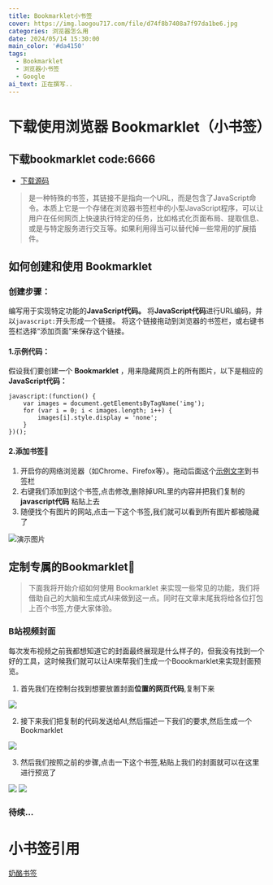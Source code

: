 ```yaml
---
title: Bookmarklet小书签
cover: https://img.laogou717.com/file/d74f8b7408a7f97da1be6.jpg
categories: 浏览器怎么用
date: 2024/05/14 15:30:00
main_color: '#da4150'
tags:
  - Bookmarklet
  - 浏览器小书签
  - Google
ai_text: 正在撰写..
---
```

# 下载使用浏览器 Bookmarklet（小书签）

## 下载bookmarklet code:6666


- [下载源码](https://pan.baidu.com/s/1olHsMYzcOtGCYiY6nUs6eQ?pwd=6666)


>
>是一种特殊的书签，其链接不是指向一个URL，而是包含了JavaScript命令。本质上它是一个存储在浏览器书签栏中的小型JavaScript程序，可以让用户在任何网页上快速执行特定的任务，比如格式化页面布局、提取信息、或是与特定服务进行交互等。如果利用得当可以替代掉一些常用的扩展插件。
>
## 如何创建和使用 Bookmarklet
### 创建步骤：

编写用于实现特定功能的**JavaScript代码。**
将**JavaScript代码**进行URL编码，并以`javascript:`开头形成一个链接。
将这个链接拖动到浏览器的书签栏，或右键书签栏选择“添加页面”来保存这个链接。
#### 1.示例代码：
假设我们要创建一个 **Bookmarklet** ，用来隐藏网页上的所有图片，以下是相应的**JavaScript代码：**
```javscript
javascript:(function() {
    var images = document.getElementsByTagName('img');
    for (var i = 0; i < images.length; i++) {
        images[i].style.display = 'none';
    }
})();
```
#### 2.添加书签🔖
1. 开启你的网络浏览器（如Chrome、Firefox等）。拖动后面这个[示例文字](https://ceshi.ceshi)到书签栏
2. 右键我们添加到这个书签,点击修改,删除掉URL里的内容并把我们复制的 **javascript代码** 粘贴上去
3. 随便找个有图片的网站,点击一下这个书签,我们就可以看到所有图片都被隐藏了  

![演示图片](https://cdn.jsdelivr.net/gh/JonasTech0/Jonas-imgs-240211/2024-02-11-WebDesktop/img%E6%B6%88%E5%A4%B1.gif)

## 定制专属的Bookmarklet🔖
> 
>下面我将开始介绍如何使用 Bookmarklet 来实现一些常见的功能，我们将借助自己的大脑和生成式AI来做到这一点。同时在文章末尾我将给各位打包上百个书签,方便大家体验。
>
### B站视频封面
每次发布视频之前我都想知道它的封面最终展现是什么样子的，但我没有找到一个好的工具，这时候我们就可以让AI来帮我们生成一个Boookmarklet来实现封面预览。
1. 首先我们在控制台找到想要放置封面**位置的网页代码**,复制下来

![](https://img.laogou717.com/file/0dc92d26ed6cdb321485b.png)

2. 接下来我们把复制的代码发送给AI,然后描述一下我们的要求,然后生成一个Bookmarklet

![](https://img.laogou717.com/file/d9e492b0e4334d1f6f2ad.png)

3. 然后我们按照之前的步骤,点击一下这个书签,粘贴上我们的封面就可以在这里进行预览了

![](https://img.laogou717.com/file/fd9d9874e3685cb679e9c.png)
![](https://img.laogou717.com/file/8e7b834dfe6bf60f3255f.png)

### 待续...


# 小书签引用
[奶酪书签](https://www.runningcheese.com/bookmarklets)
